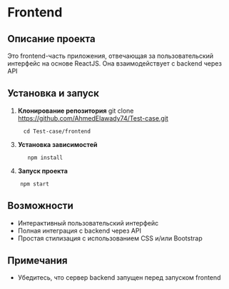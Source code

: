 # Frontend

## Описание проекта
Это frontend-часть приложения, отвечающая за пользовательский интерфейс на основе ReactJS. Она взаимодействует с backend через API

## Установка и запуск
1. **Клонирование репозитория**
git clone https://github.com/AhmedElawady74/Test-case.git
 ```
      cd Test-case/frontend
   ```
3. **Установка зависимостей**
   ```
      npm install
    ```
5. **Запуск проекта**
  ```
      npm start
  ```
## Возможности
- Интерактивный пользовательский интерфейс
- Полная интеграция с backend через API
- Простая стилизация с использованием CSS и/или Bootstrap

## Примечания
- Убедитесь, что сервер backend запущен перед запуском frontend
